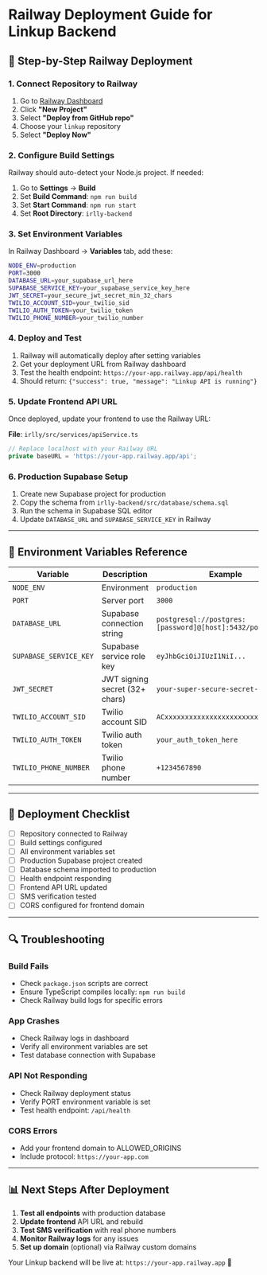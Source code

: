 # Railway Deployment Guide for Linkup Backend

## 🚂 Step-by-Step Railway Deployment

### 1. Connect Repository to Railway

1. Go to [Railway Dashboard](https://railway.app/dashboard)
2. Click **"New Project"**
3. Select **"Deploy from GitHub repo"**
4. Choose your `linkup` repository
5. Select **"Deploy Now"**

### 2. Configure Build Settings

Railway should auto-detect your Node.js project. If needed:

1. Go to **Settings** → **Build**
2. Set **Build Command**: `npm run build`
3. Set **Start Command**: `npm run start`
4. Set **Root Directory**: `irlly-backend`

### 3. Set Environment Variables

In Railway Dashboard → **Variables** tab, add these:

```bash
NODE_ENV=production
PORT=3000
DATABASE_URL=your_supabase_url_here
SUPABASE_SERVICE_KEY=your_supabase_service_key_here
JWT_SECRET=your_secure_jwt_secret_min_32_chars
TWILIO_ACCOUNT_SID=your_twilio_sid
TWILIO_AUTH_TOKEN=your_twilio_token
TWILIO_PHONE_NUMBER=your_twilio_number
```

### 4. Deploy and Test

1. Railway will automatically deploy after setting variables
2. Get your deployment URL from Railway dashboard
3. Test the health endpoint: `https://your-app.railway.app/api/health`
4. Should return: `{"success": true, "message": "Linkup API is running"}`

### 5. Update Frontend API URL

Once deployed, update your frontend to use the Railway URL:

**File**: `irlly/src/services/apiService.ts`

```typescript
// Replace localhost with your Railway URL
private baseURL = 'https://your-app.railway.app/api';
```

### 6. Production Supabase Setup

1. Create new Supabase project for production
2. Copy the schema from `irlly-backend/src/database/schema.sql`
3. Run the schema in Supabase SQL editor
4. Update `DATABASE_URL` and `SUPABASE_SERVICE_KEY` in Railway

---

## 🔧 Environment Variables Reference

| Variable | Description | Example |
|----------|-------------|---------|
| `NODE_ENV` | Environment | `production` |
| `PORT` | Server port | `3000` |
| `DATABASE_URL` | Supabase connection string | `postgresql://postgres:[password]@[host]:5432/postgres` |
| `SUPABASE_SERVICE_KEY` | Supabase service role key | `eyJhbGciOiJIUzI1NiI...` |
| `JWT_SECRET` | JWT signing secret (32+ chars) | `your-super-secure-secret-key-here` |
| `TWILIO_ACCOUNT_SID` | Twilio account SID | `ACxxxxxxxxxxxxxxxxxxxxxxxxxxxxxxxx` |
| `TWILIO_AUTH_TOKEN` | Twilio auth token | `your_auth_token_here` |
| `TWILIO_PHONE_NUMBER` | Twilio phone number | `+1234567890` |

---

## 🚀 Deployment Checklist

- [ ] Repository connected to Railway
- [ ] Build settings configured
- [ ] All environment variables set
- [ ] Production Supabase project created
- [ ] Database schema imported to production
- [ ] Health endpoint responding
- [ ] Frontend API URL updated
- [ ] SMS verification tested
- [ ] CORS configured for frontend domain

---

## 🔍 Troubleshooting

### Build Fails
- Check `package.json` scripts are correct
- Ensure TypeScript compiles locally: `npm run build`
- Check Railway build logs for specific errors

### App Crashes
- Check Railway logs in dashboard
- Verify all environment variables are set
- Test database connection with Supabase

### API Not Responding
- Check Railway deployment status
- Verify PORT environment variable is set
- Test health endpoint: `/api/health`

### CORS Errors
- Add your frontend domain to ALLOWED_ORIGINS
- Include protocol: `https://your-app.com`

---

## 📊 Next Steps After Deployment

1. **Test all endpoints** with production database
2. **Update frontend** API URL and rebuild
3. **Test SMS verification** with real phone numbers
4. **Monitor Railway logs** for any issues
5. **Set up domain** (optional) via Railway custom domains

Your Linkup backend will be live at: `https://your-app.railway.app` 🎉
